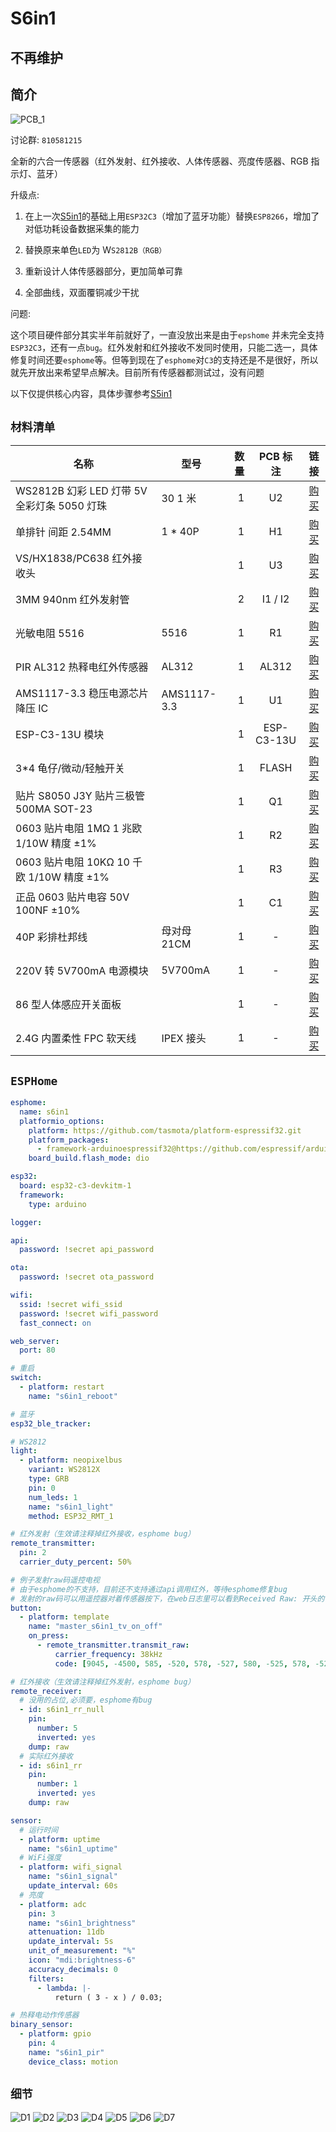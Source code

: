 # S6in1

## 不再维护

## 简介

![PCB_1](./img/PCB.jpg)

讨论群: `810581215`

全新的六合一传感器（红外发射、红外接收、人体传感器、亮度传感器、RGB 指示灯、蓝牙）

升级点:

1. 在上一次[S5in1](https://github.com/liwei19920307/S5in1)的基础上用`ESP32C3`（增加了蓝牙功能）替换`ESP8266`，增加了对低功耗设备数据采集的能力

2. 替换原来单色`LED`为 W`S2812B（RGB）`

3. 重新设计人体传感器部分，更加简单可靠

4. 全部曲线，双面覆铜减少干扰

问题:

这个项目硬件部分其实半年前就好了，一直没放出来是由于`epshome` 并未完全支持`ESP32C3`，还有一点`bug`。红外发射和红外接收不发同时使用，只能二选一，具体修复时间还要`esphome`等。但等到现在了`esphome`对`C3`的支持还是不是很好，所以就先开放出来希望早点解决。目前所有传感器都测试过，没有问题

以下仅提供核心内容，具体步骤参考[S5in1](https://github.com/liwei19920307/S5in1)

## `材料清单`

| 名称                                        | 型号        | 数量 |  PCB 标注  |                           链接                            |
| ------------------------------------------- | ----------- | ---: | :--------: | :-------------------------------------------------------: |
| WS2812B 幻彩 LED 灯带 5V 全彩灯条 5050 灯珠 | 30 1 米     |    1 |     U2     | [购买](https://item.taobao.com/item.htm?id=523924102690)  |
| 单排针 间距 2.54MM                          | 1 \* 40P    |    1 |     H1     | [购买](https://item.taobao.com/item.htm?id=553875848479)  |
| VS/HX1838/PC638 红外接收头                  |             |    1 |     U3     | [购买](https://item.taobao.com/item.htm?id=522552967131)  |
| 3MM 940nm 红外发射管                        |             |    2 |  I1 / I2   | [购买](https://item.taobao.com/item.htm?id=522572541770)  |
| 光敏电阻 5516                               | 5516        |    1 |     R1     | [购买](https://item.taobao.com/item.htm?id=522556415238)  |
| PIR AL312 热释电红外传感器                  | AL312       |    1 |   AL312    | [购买](https://item.taobao.com/item.htm?id=604332532927)  |
| AMS1117-3.3 稳压电源芯片降压 IC             | AMS1117-3.3 |    1 |     U1     | [购买](https://item.taobao.com/item.htm?id=522579028878)  |
| ESP-C3-13U 模块                             |             |    1 | ESP-C3-13U | [购买](https://item.taobao.com/item.htm?id=652413887471)  |
| 3\*4 龟仔/微动/轻触开关                     |             |    1 |   FLASH    | [购买](https://item.taobao.com/item.htm?id=546724645617)  |
| 贴片 S8050 J3Y 贴片三极管 500MA SOT-23      |             |    1 |     Q1     | [购买](https://item.taobao.com/item.htm?id=522577964105)  |
| 0603 贴片电阻 1MΩ 1 兆欧 1/10W 精度 ±1%     |             |    1 |     R2     | [购买](https://item.taobao.com/item.htm?id=525898476191)  |
| 0603 贴片电阻 10KΩ 10 千欧 1/10W 精度 ±1%   |             |    1 |     R3     | [购买](https://item.taobao.com/item.htm?id=525777943950)  |
| 正品 0603 贴片电容 50V 100NF ±10%           |             |    1 |     C1     | [购买](https://item.taobao.com/item.htm?id=537743724825)  |
| 40P 彩排杜邦线                              | 母对母 21CM |    1 |     -      | [购买](https://item.taobao.com/item.htm?id=558182761958)  |
| 220V 转 5V700mA 电源模块                    | 5V700mA     |    1 |     -      | [购买](https://detail.tmall.com/item.htm?id=543443029399) |
| 86 型人体感应开关面板                       |             |    1 |     -      | [购买](https://detail.tmall.com/item.htm?id=622077644993) |
| 2.4G 内置柔性 FPC 软天线                    | IPEX 接头   |    1 |     -      | [购买](https://item.taobao.com/item.htm?id=574057911861)  |

## `ESPHome`

```yaml
esphome:
  name: s6in1
  platformio_options:
    platform: https://github.com/tasmota/platform-espressif32.git
    platform_packages:
      - framework-arduinoespressif32@https://github.com/espressif/arduino-esp32.git#2.0.2
    board_build.flash_mode: dio

esp32:
  board: esp32-c3-devkitm-1
  framework:
    type: arduino

logger:

api:
  password: !secret api_password

ota:
  password: !secret ota_password

wifi:
  ssid: !secret wifi_ssid
  password: !secret wifi_password
  fast_connect: on

web_server:
  port: 80

# 重启
switch:
  - platform: restart
    name: "s6in1_reboot"

# 蓝牙
esp32_ble_tracker:

# WS2812
light:
  - platform: neopixelbus
    variant: WS2812X
    type: GRB
    pin: 0
    num_leds: 1
    name: "s6in1_light"
    method: ESP32_RMT_1

# 红外发射（生效请注释掉红外接收，esphome bug）
remote_transmitter:
  pin: 2
  carrier_duty_percent: 50%

# 例子发射raw码遥控电视
# 由于esphome的不支持，目前还不支持通过api调用红外，等待esphome修复bug
# 发射的raw码可以用遥控器对着传感器按下，在web日志里可以看到Received Raw: 开头的日志，不同遥控器行数不同，将没用的日志信息删除合并后就是raw的code，可以学习任何红外遥控器
button:
  - platform: template
    name: "master_s6in1_tv_on_off"
    on_press:
      - remote_transmitter.transmit_raw:
          carrier_frequency: 38kHz
          code: [9045, -4500, 585, -520, 578, -527, 580, -525, 578, -527, 586, -518, 579, -525, 580, -525, 585, -519, 569, -1641, 583, -1626, 585, -1624, 580, -1628, 586, -1677, 579, -1630, 580, -526, 583, -1625, 586, -1623, 586, -519, 586, -1622, 582, -1628, 587, -518, 580, -524, 585, -520, 586, -519, 584, -520, 585, -1650, 584, -521, 588, -517, 580, -1630, 584, -1624, 585, -1624, 586, -1623, 585]

# 红外接收（生效请注释掉红外发射，esphome bug）
remote_receiver:
  # 没用的占位,必须要，esphome有bug
  - id: s6in1_rr_null
    pin:
      number: 5
      inverted: yes
    dump: raw
  # 实际红外接收
  - id: s6in1_rr
    pin:
      number: 1
      inverted: yes
    dump: raw

sensor:
  # 运行时间
  - platform: uptime
    name: "s6in1_uptime"
  # WiFi强度
  - platform: wifi_signal
    name: "s6in1_signal"
    update_interval: 60s
  # 亮度
  - platform: adc
    pin: 3
    name: "s6in1_brightness"
    attenuation: 11db
    update_interval: 5s
    unit_of_measurement: "%"
    icon: "mdi:brightness-6"
    accuracy_decimals: 0
    filters:
      - lambda: |-
          return ( 3 - x ) / 0.03;

# 热释电动作传感器
binary_sensor:
  - platform: gpio
    pin: 4
    name: "s6in1_pir"
    device_class: motion
```

## `细节`

![D1](./img/D1.png)
![D2](./img/D2.png)
![D3](./img/D3.png)
![D4](./img/D4.png)
![D5](./img/D5.png)
![D6](./img/D6.png)
![D7](./img/D7.png)
